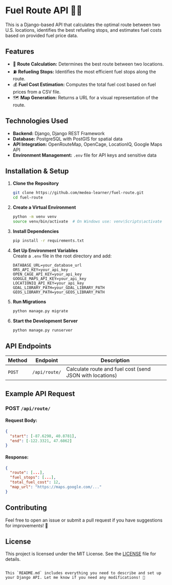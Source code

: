 # Fuel Route API 🚗⛽

This is a Django-based API that calculates the optimal route between two U.S. locations, identifies the best refueling stops, and estimates fuel costs based on provided fuel price data.

## Features
- 📍 **Route Calculation:** Determines the best route between two locations.
- ⛽ **Refueling Stops:** Identifies the most efficient fuel stops along the route.
- 💰 **Fuel Cost Estimation:** Computes the total fuel cost based on fuel prices from a CSV file.
- 🗺️ **Map Generation:** Returns a URL for a visual representation of the route.

## Technologies Used
- **Backend:** Django, Django REST Framework
- **Database:** PostgreSQL with PostGIS for spatial data
- **API Integration:** OpenRouteMap, OpenCage, LocationIQ, Google Maps API
- **Environment Management:** `.env` file for API keys and sensitive data

## Installation & Setup

1. **Clone the Repository**
   ```sh
   git clone https://github.com/medea-learner/fuel-route.git
   cd fuel-route
   ```

2. **Create a Virtual Environment**
   ```sh
   python -m venv venv
   source venv/bin/activate  # On Windows use: venv\Scripts\activate
   ```

3. **Install Dependencies**
   ```sh
   pip install -r requirements.txt
   ```

4. **Set Up Environment Variables**  
   Create a `.env` file in the root directory and add:
   ```
   DATABASE_URL=your_database_url
   ORS_API_KEY=your_api_key
   OPEN_CAGE_API_KEY=your_api_key
   GOOGLE_MAPS_API_KEY=your_api_key
   LOCATIONIQ_API_KEY=your_api_key
   GDAL_LIBRARY_PATH=your_GDAL_LIBRARY_PATH
   GEOS_LIBRARY_PATH=your_GEOS_LIBRARY_PATH

   ```

5. **Run Migrations**
   ```sh
   python manage.py migrate
   ```

6. **Start the Development Server**
   ```sh
   python manage.py runserver
   ```

## API Endpoints
| Method | Endpoint | Description |
|--------|---------|-------------|
| `POST` | `/api/route/` | Calculate route and fuel cost (send JSON with locations) |

## Example API Request
### **POST** `/api/route/`
#### Request Body:
```json
{
  "start": [-87.6298, 40.8781],
  "end": [-122.3321, 47.6062]
}
```

#### Response:
```json
{
  "route": [...],
  "fuel_stops": [...],
  "total_fuel_cost": 12,
  "map_url": "https://maps.google.com/..."
}
```

## Contributing
Feel free to open an issue or submit a pull request if you have suggestions for improvements! 🚀

## License
This project is licensed under the MIT License. See the [LICENSE](LICENSE) file for details.
```

This `README.md` includes everything you need to describe and set up your Django API. Let me know if you need any modifications! 🚀
